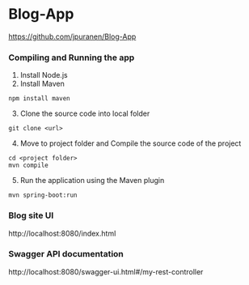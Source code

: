 # Blog-App
https://github.com/jpuranen/Blog-App

### Compiling and Running the app
1. Install Node.js
2. Install Maven
```
npm install maven
```
3. Clone the source code into local folder
```
git clone <url>
```
4. Move to project folder and Compile the source code of the project
```
cd <project folder>
mvn compile
```
5. Run the application using the Maven plugin
```
mvn spring-boot:run
```

### Blog site UI

http://localhost:8080/index.html

### Swagger API documentation

http://localhost:8080/swagger-ui.html#/my-rest-controller
